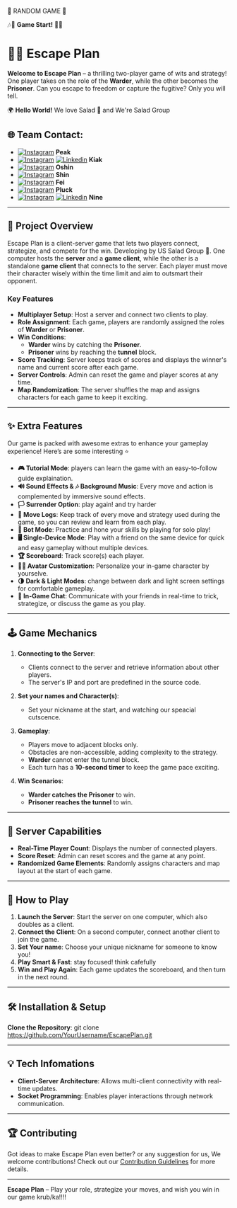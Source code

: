  🎲 RANDOM GAME 🎲

🎶🎵 **Game Start!** 🎵🎶



# 🏃💨 Escape Plan

**Welcome to Escape Plan** – a thrilling two-player game of wits and strategy! One player takes on the role of the **Warder**, while the other becomes the **Prisoner**. Can you escape to freedom or capture the fugitive? Only you will tell.

🌍 **Hello World!** 
We love Salad 🥗 and We're Salad Group
## 🌐 Team Contact:

- [![Instagram](https://img.shields.io/badge/Instagram-%23E4405F.svg?logo=Instagram&logoColor=white)](https://instagram.com/peakkumu/) **Peak**
- [![Instagram](https://img.shields.io/badge/Instagram-%23E4405F.svg?logo=Instagram&logoColor=white)](https://instagram.com/t_kiak_s_l/) [![Linkedin](https://img.shields.io/badge/-LinkedIn-blue?style=flat-square&logo=Linkedin&logoColor=white&link=https://www.linkedin.com/in/pireseduardo/)](https://www.linkedin.com/in/tuwadon-wang/) **Kiak**
- [![Instagram](https://img.shields.io/badge/Instagram-%23E4405F.svg?logo=Instagram&logoColor=white)](https://instagram.com/oshin_op/) **Oshin**
- [![Instagram](https://img.shields.io/badge/Instagram-%23E4405F.svg?logo=Instagram&logoColor=white)](https://instagram.com/shinjch) **Shin**
- [![Instagram](https://img.shields.io/badge/Instagram-%23E4405F.svg?logo=Instagram&logoColor=white)](https://instagram.com/peyluenkao) **Fei**
- [![Instagram](https://img.shields.io/badge/Instagram-%23E4405F.svg?logo=Instagram&logoColor=white)](https://instagram.com/pplucksupp) **Pluck**
- [![Instagram](https://img.shields.io/badge/Instagram-%23E4405F.svg?logo=Instagram&logoColor=white)](https://instagram.com/nine_nitis) [![Linkedin](https://img.shields.io/badge/-LinkedIn-blue?style=flat-square&logo=Linkedin&logoColor=white&link=https://www.linkedin.com/in/pireseduardo/)](https://www.linkedin.com/in/nitis-sujaritvaranggoon-a3b2a8357/) **Nine**

---

## 🚀 Project Overview
Escape Plan is a client-server game that lets two players connect, strategize, and compete for the win. Developing by US Salad Group 🥗.  One computer hosts the **server** and a **game client**, while the other is a standalone **game client** that connects to the server. Each player must move their character wisely within the time limit and aim to outsmart their opponent. 

### Key Features

- **Multiplayer Setup**: Host a server and connect two clients to play.
- **Role Assignment**: Each game, players are randomly assigned the roles of **Warder** or **Prisoner**.
- **Win Conditions**:
  - **Warder** wins by catching the **Prisoner**.
  - **Prisoner** wins by reaching the **tunnel** block.
- **Score Tracking**: Server keeps track of scores and displays the winner's name and current score after each game.
- **Server Controls**: Admin can reset the game and player scores at any time.
- **Map Randomization**: The server shuffles the map and assigns characters for each game to keep it exciting.

---
## ✨ Extra Features

Our game is packed with awesome extras to enhance your gameplay experience! Here’s are some interesting ⭐

- **🎮 Tutorial Mode**:  players can learn the game  with an easy-to-follow guide explaination.
- **🔊 Sound Effects & 🎶 Background Music**: Every move and action is complemented by immersive sound effects.
- **🏳️ Surrender Option**: play again! and try harder
- **📜 Move Logs**: Keep track of every move and strategy used during the game, so you can review and learn from each play.
- **🤖 Bot Mode**: Practice and hone your skills by playing for solo play!
- **🖥️ Single-Device Mode**: Play with a friend on the same device for quick and easy gameplay without multiple devices.
- **🏆 Scoreboard**: Track score(s) each player.
- **🧑‍🎨 Avatar Customization**: Personalize your in-game character by yourselve.
- **🌗 Dark & Light Modes**: change between dark and light screen settings for comfortable gameplay.
- **💬 In-Game Chat**: Communicate with your friends in real-time to trick, strategize, or discuss the game as you play.

---

## 🕹️ Game Mechanics

1. **Connecting to the Server**:
   - Clients connect to the server and retrieve information about other players.
   - The server's IP and port are predefined in the source code.

2. **Set your names and Character(s)**:
   - Set your nickname at the start, and watching our speacial cutscence.

3. **Gameplay**:
   - Players move to adjacent blocks only.
   - Obstacles are non-accessible, adding complexity to the strategy.
   - **Warder** cannot enter the tunnel block.
   - Each turn has a **10-second timer** to keep the game pace exciting.

4. **Win Scenarios**:
   - **Warder catches the Prisoner** to win.
   - **Prisoner reaches the tunnel** to win.
   
---

## 🔧 Server Capabilities

- **Real-Time Player Count**: Displays the number of connected players.
- **Score Reset**: Admin can reset scores and the game at any point.
- **Randomized Game Elements**: Randomly assigns characters and map layout at the start of each game.

---

## 📝 How to Play

1. **Launch the Server**: Start the server on one computer, which also doubles as a client.
2. **Connect the Client**: On a second computer, connect another client to join the game.
3. **Set Your name**: Choose your unique nickname for someone to know you!
4. **Play Smart & Fast**:  stay focused! think cafefully
5. **Win and Play Again**: Each game updates the scoreboard, and then turn in the next round.

---

## 🛠️ Installation & Setup
 **Clone the Repository**:
   git clone https://github.com/YourUsername/EscapePlan.git
  

---

## 💡 Tech Infomations
- **Client-Server Architecture**: Allows multi-client connectivity with real-time updates.
- **Socket Programming**: Enables player interactions through network communication.

---

## 🏆 Contributing

Got ideas to make Escape Plan even better? or any suggestion for us,  We welcome contributions! Check out our [Contribution Guidelines](./CONTRIBUTING.md) for more details.

---


**Escape Plan** – Play your role, strategize your moves, and wish you win in our game krub/ka!!!!

